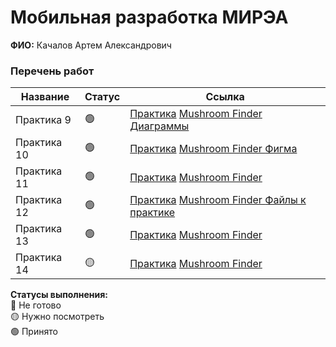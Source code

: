 # Мобильная разработка МИРЭА
**ФИО:** Качалов Артем Александрович

### Перечень работ

Название            | Статус | Ссылка
--------------------|--------|--------
Практика 9 | 🟢 | <a href="https://github.com/Artyomka334/Lesson1/tree/master/MovieProject">Практика</a> <a href="https://github.com/Artyomka334/Lesson1/tree/master/MushroomFinder"> Mushroom Finder </a> <a href="https://github.com/Artyomka334/Lesson1/tree/master/MushroomFinder#readme">Диаграммы</a>
Практика 10 | 🟢 | <a href="https://github.com/Artyomka334/Lesson1/tree/master/Lesson10">Практика</a> <a href="https://github.com/Artyomka334/Lesson1/tree/master/MushroomFinder"> Mushroom Finder </a> <a href="https://www.figma.com/design/flN9bnZP0MuWJ9Yr8u1IXp/Untitled?node-id=0-1&node-type=canvas&t=deonXJ4zfme8sB0M-0e">Фигма</a>
Практика 11 | 🟢 | <a href="https://github.com/Artyomka334/Lesson1/tree/master/Lesson11">Практика</a> <a href="https://github.com/Artyomka334/Lesson1/tree/master/MushroomFinder"> Mushroom Finder </a>
Практика 12 | 🟢 | <a href="https://github.com/Artyomka334/Lesson1/tree/master/Lesson12">Практика</a> <a href="https://github.com/Artyomka334/Lesson1/tree/master/MushroomFinder"> Mushroom Finder </a> <a href="https://github.com/Artyomka334/Lesson1/blob/master/Lesson12/README.md">Файлы к практике</a>
Практика 13 | 🟢 | <a href="https://github.com/Artyomka334/Lesson1/tree/master/Lesson13">Практика</a> <a href="https://github.com/Artyomka334/Lesson1/tree/master/MushroomFinder"> Mushroom Finder </a>
Практика 14 | 🟡 | <a href="https://github.com/Artyomka334/Lesson1/tree/master/Lesson14">Практика</a> <a href="https://github.com/Artyomka334/Lesson1/tree/master/MushroomFinder"> Mushroom Finder </a>

**Статусы выполнения:** <br>
🔴 Не готово <br>
🟡 Нужно посмотреть <br>
🟢 Принято <br>
